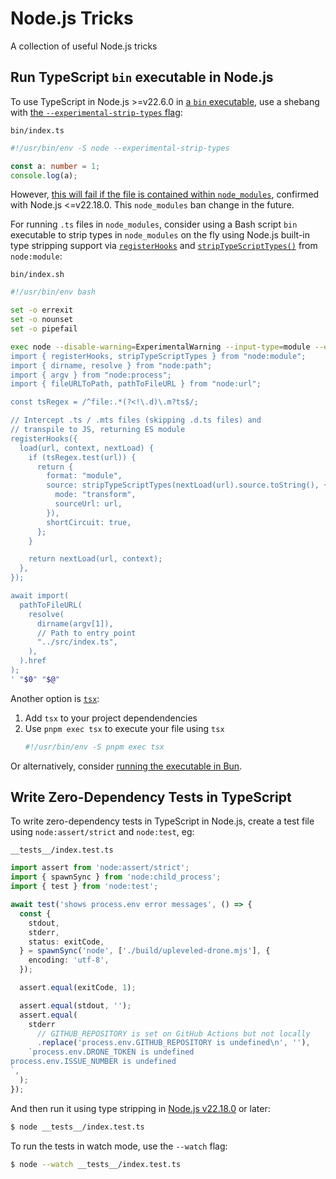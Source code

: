 # Node.js Tricks

A collection of useful Node.js tricks

## Run TypeScript `bin` executable in Node.js

To use TypeScript in Node.js >=v22.6.0 in [a `bin` executable](https://docs.npmjs.com/cli/v10/configuring-npm/package-json#bin), use a shebang with [the `--experimental-strip-types` flag](https://nodejs.org/en/blog/release/v22.6.0#experimental-typescript-support-via-strip-types):

`bin/index.ts`

```ts
#!/usr/bin/env -S node --experimental-strip-types

const a: number = 1;
console.log(a);
```

However, [this will fail if the file is contained within `node_modules`](https://github.com/nodejs/typescript/issues/14), confirmed with Node.js <=v22.18.0. This `node_modules` ban change in the future.

For running `.ts` files in `node_modules`, consider using a Bash script `bin` executable to strip types in `node_modules` on the fly using Node.js built-in type stripping support via [`registerHooks`](https://nodejs.org/api/module.html#moduleregisterhooksoptions) and [`stripTypeScriptTypes()`](https://nodejs.org/api/module.html#modulestriptypescripttypescode-options) from `node:module`:

`bin/index.sh`

```bash
#!/usr/bin/env bash

set -o errexit
set -o nounset
set -o pipefail

exec node --disable-warning=ExperimentalWarning --input-type=module --eval '
import { registerHooks, stripTypeScriptTypes } from "node:module";
import { dirname, resolve } from "node:path";
import { argv } from "node:process";
import { fileURLToPath, pathToFileURL } from "node:url";

const tsRegex = /^file:.*(?<!\.d)\.m?ts$/;

// Intercept .ts / .mts files (skipping .d.ts files) and
// transpile to JS, returning ES module
registerHooks({
  load(url, context, nextLoad) {
    if (tsRegex.test(url)) {
      return {
        format: "module",
        source: stripTypeScriptTypes(nextLoad(url).source.toString(), {
          mode: "transform",
          sourceUrl: url,
        }),
        shortCircuit: true,
      };
    }

    return nextLoad(url, context);
  },
});

await import(
  pathToFileURL(
    resolve(
      dirname(argv[1]),
      // Path to entry point
      "../src/index.ts",
    ),
  ).href
);
' "$0" "$@"
```

Another option is [`tsx`](https://tsx.is/shell-scripts):

1. Add `tsx` to your project dependendencies
2. Use `pnpm exec tsx` to execute your file using `tsx`
   ```ts
   #!/usr/bin/env -S pnpm exec tsx
   ```

Or alternatively, consider [running the executable in Bun](https://github.com/karlhorky/bun-tricks#run-typescript-bin-executable-in-bun).

## Write Zero-Dependency Tests in TypeScript

To write zero-dependency tests in TypeScript in Node.js, create a test file using `node:assert/strict` and `node:test`, eg:

`__tests__/index.test.ts`

```ts
import assert from 'node:assert/strict';
import { spawnSync } from 'node:child_process';
import { test } from 'node:test';

await test('shows process.env error messages', () => {
  const {
    stdout,
    stderr,
    status: exitCode,
  } = spawnSync('node', ['./build/upleveled-drone.mjs'], {
    encoding: 'utf-8',
  });

  assert.equal(exitCode, 1);

  assert.equal(stdout, '');
  assert.equal(
    stderr
      // GITHUB_REPOSITORY is set on GitHub Actions but not locally
      .replace('process.env.GITHUB_REPOSITORY is undefined\n', ''),
    `process.env.DRONE_TOKEN is undefined
process.env.ISSUE_NUMBER is undefined
`,
  );
});
```

And then run it using type stripping in [Node.js v22.18.0](https://nodejs.org/en/blog/release/v22.18.0) or later:

```bash
$ node __tests__/index.test.ts
```

To run the tests in watch mode, use the `--watch` flag:

```bash
$ node --watch __tests__/index.test.ts
```
